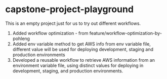 # capstone-project-playground
This is an empty project just for us to try out different workflows.

1. Added workflow optimization - from feature/workflow-optimization-by-pohleng
2. Added env variable method to get AWS info from env variable file, different value will be used for deploying development, staging and production environments
3. Developed a reusable workflow to retrieve AWS information from an environment variable file, using distinct values for deploying in development, staging, and production environments.
